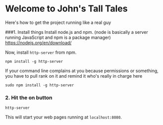 # Welcome to John's Tall Tales
Here's how to get the project running like a real guy

###1. Install things
Install node.js and npm. (node is basically a server running JavaScript and npm is a package manager) https://nodejs.org/en/download/

Now, install `http-server` from npm.
```shell
npm install -g http-server
```
If your command line complains at you because permissions or something, you have to pull rank on it and remind it who's really in charge here
```shell
sudo npm install -g http-server
```

### 2. Hit the on button
```shell
http-server
```
This will start your web pages running at `localhost:8080`.
